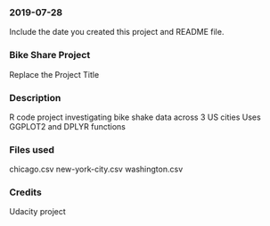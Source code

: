 ### 2019-07-28
Include the date you created this project and README file.

### Bike Share Project
Replace the Project Title

### Description
R code project investigating bike shake data across 3 US cities
Uses GGPLOT2 and DPLYR functions

### Files used
chicago.csv
new-york-city.csv
washington.csv

### Credits
Udacity project
